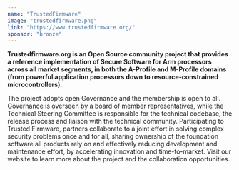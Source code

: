 ```yaml
---
name: "TrustedFirmware"
image: "trustedfirmware.png"
link: "https://www.trustedfirmware.org/"
sponsor: "bronze"
---
```


**Trustedfirmware.org is an Open Source community project that provides a reference implementation of Secure Software for Arm processors across all market segments, in both the A-Profile and M-Profile domains (from powerful application processors down to resource-constrained microcontrollers).**

The project adopts open Governance and the membership is open to all. Governance is overseen by a board of member representatives, while the Technical Steering Committee is responsible for the technical codebase, the release process and liaison with the technical community. Participating to Trusted Firmware, partners collaborate to a joint effort in solving complex security problems once and for all, sharing ownership of the foundation software all
products rely on and effectively reducing development and maintenance effort, by accelerating innovation and time-to-market. Visit our website to learn more about the project and the collaboration opportunities.
